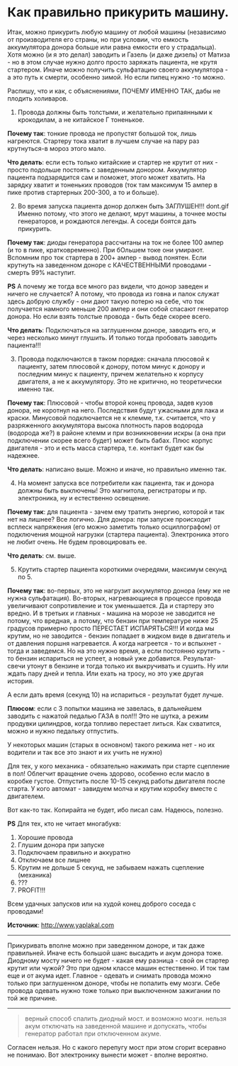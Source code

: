 # Как правильно прикурить машину.
Итак, можно прикурить любую машину от любой машины (независимо от производителя его страны, но при условии, что емкость аккумулятора донора больше или равна емкости его у страдальца). Хотя можно (и я это делал) заводить и Газель (и даже дизель) от Матиза - но в этом случае нужно долго просто заряжать пациента, не крутя стартером. Иначе можно получить сульфатацию своего аккумулятора - а это путь к смерти, особенно зимой. Но если пипец нужно -то можно.

Распишу, что и как, с объяснениями, ПОЧЕМУ ИМЕННО ТАК, дабы не плодить холиваров.

1. Провода должны быть толстыми, и желательно припаянными к крокодилам, а не китайское Г тоненькое.

  **Почему так**: тонкие провода не пропустят большой ток, лишь нагреются. Стартеру тока хватит в лучшем случае на пару раз крутнуться-в мороз этого мало.

  **Что делать**: если есть только китайские и стартер не крутит от них - просто подольше постоять с заведенным донором. Аккумулятор пациента подзарядится сам и поможет, этого может хватить. На зарядку хватит и тоненьких проводов (ток там максимум 15 ампер в пике против стартерных 200-300, а то и больше).

2. Во время запуска пациента донор должен быть ЗАГЛУШЕН!!! dont.gif Именно потому, что этого не делают, мрут машины, а точнее мосты генераторов, и рождаются легенды. А соседи боятся дать прикурить.

  **Почему так**: диоды генератора рассчитаны на ток не более 100 ампер (и то в пике, кратковременно). При бОльшем токе они умирают. Вспомним про ток стартера в 200+ ампер - вывод понятен. Если крутнуть на заведенном доноре с КАЧЕСТВЕННЫМИ проводами - смерть 99% наступит.

  **PS** А почему же тогда все много раз видели, что донор заведен и ничего не случается? А потому, что провода из говна и палок служат здесь добрую службу - они дают такую потерю на себе, что ток получается намного меньше 200 ампер и они собой спасают генератор донора. Но если взять толстые провода - быть беде скорее всего.

  **Что делать**: Подключаться на заглушенном доноре, заводить его, и через несколько минут глушить. И только тогда пробовать заводить пациента!!!

3. Провода подключаются в таком порядке: сначала плюсовой к пациенту, затем плюсовой к донору, потом минус к донору и последним минус к пациенту, причем желательно к корпусу двигателя, а не к аккумулятору. Это не критично, но теоретически именно так.

  **Почему так**: Плюсовой - чтобы второй конец провода, задев кузов донора, не коротнул на него. Последствия будут ужасными для лака и краски. Минусовой подключается не к клемме, т.к. считается, что у разряженного аккумулятора высока плотность паров водорода (водорода же?) в районе клемм и при возникновении искры (а она при подключении скорее всего будет) может быть бабах. Плюс корпус двигателя - это и есть масса стартера, т.е. контакт будет как бы надежнее.

  **Что делать**: написано выше. Можно и иначе, но правильно именно так.

4. На момент запуска все потребители как пациента, так и донора должны быть выключены! Это магнитола, регистраторы и пр. электроника, ну и естественно освещение.

  **Почему так**: для пациента - зачем ему тратить энергию, которой и так нет на лишнее? Все логично. Для донора: при запуске происходит всплеск напряжения (его можно заметить только осциллографом) от подключения мощной нагрузки (стартера пациента). Электроника этого не любит очень. Не будем провоцировать ее.

  **Что делать**: см. выше.

5. Крутить стартер пациента короткими очередями, максимум секунд по 5.

  **Почему так**: во-первых, это не нагрузит аккумулятор донора (ему же не нужна сульфатация). Во-вторых, нагревающиеся в процессе провода увеличивают сопротивление и ток уменьшается. Да и стартеру это вредно. И в третьих и главных - машина на морозе не заводится не потому, что вредная, а потому, что бензин при температуре ниже 25 градусов примерно просто ПЕРЕСТАЕТ ИСПАРЯТЬСЯ!!! И когда мы крутим, но не заводится - бензин попадает в жидком виде в двигатель и от давления поршня нагревается. А когда нагреется - то и вспыхнет - тогда и заведемся. Но на это нужно время, а если постоянно крутить - то бензин испариться не успеет, а новый уже добавится. Результат-свечи утонут в бензине и тогда только их выкручивать и сушить. Ну или ждать пару дней и тепла. Или ехать на тросу, но это уже другая история.

  А если дать время (секунд 10) на испариться - результат будет лучше.

  **Плюсом**: если с 3 попытки машина не завелась, в дальнейшем заводить с нажатой педалью ГАЗА в пол!!! Это не шутка, а режим продувки цилиндров, когда топливо перестает литься. Как схватится, можно и нужно педальку отпустить.

  У некоторых машин (старых в основном) такого режима нет - но их водители и так все это знают и их учить не нужно)

  Для тех, у кого механика - обязательно нажимать при старте сцепление в пол! Облегчит вращение очень здорово, особенно если масло в коробке густое. Отпустить после 10-15 секунд работы двигателя после старта. У кого автомат - завидуем молча и крутим коробку вместе с двигателем.

Вот как-то так. Копирайта не будет, ибо писал сам. Надеюсь, полезно.

**PS** Для тех, кто не читает многабукв:

1. Хорошие провода
2. Глушим донора при запуске
3. Подключаем правильно и аккуратно
4. Отключаем все лишнее
5. Крутим не дольше 5 секунд, не забываем нажать сцепление (механика)
6. ???
7. PROFIT!!!

Всем удачных запусков или на худой конец доброго соседа с проводами!

**Источник**: http://www.yaplakal.com

---
Прикуривать вполне можно при заведенном доноре, и так даже правильней. Иначе есть большой шанс высадить и акум донора тоже. Диодному мосту ничего не будет - какая ему разница - свой он стартер крутит или чужой? Это при одном классе машин естественно. И ток там еще и от акума идет. Главное - одевать и снимать провода можно только при заглушенном доноре, чтобы не попалить ему мозги. Себе провода одевать нужно тоже только при выключенном зажигании по той же причине.

---
> верный способ спалить диодный мост. и возможно мозги. нельзя акум отключать на заведенной машине и допускать, чтобы генератор работал при отключенном акуме.

Согласен нельзя. Но с какого перепугу мост при этом сгорит всеравно не понимаю. Вот электронику вынести может - вполне вероятно.

